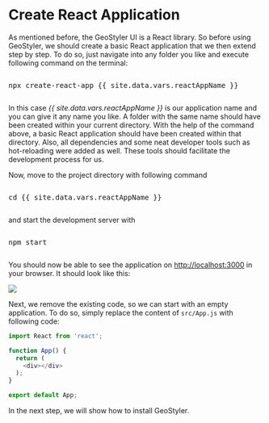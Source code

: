 
# Create React Application

As mentioned before, the GeoStyler UI is a React library. So before using GeoStyler, we should create
a basic React application that we then extend step by step.
To do so, just navigate into any folder you like and execute following command on the terminal:

<pre><xmp>npx create-react-app {{ site.data.vars.reactAppName }}</xmp></pre>

In this case _{{ site.data.vars.reactAppName }}_ is our application name and you can give it any name you like.
A folder with the same name should have been created within your current directory. With the help of
the command above, a basic React application should have been created within that directory. Also,
all dependencies and some neat developer tools such as hot-reloading were added as well. These tools
should facilitate the development process for us.

Now, move to the project directory with following command

<pre><xmp>cd {{ site.data.vars.reactAppName }}</xmp></pre>

and start the development server with

<pre><xmp>npm start</xmp></pre>

You should now be able to see the application on [http://localhost:3000](http://localhost:3000) in your browser.
It should look like this:

[![](./images/cra-startpage.png)](./images/cra-startpage.png)

Next, we remove the existing code, so we can start with an empty application. To do so, simply replace
the content of `src/App.js` with following code:

```js
import React from 'react';

function App() {
  return (
    <div></div>
  );
}

export default App;
```

In the next step, we will show how to install GeoStyler.
